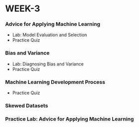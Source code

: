 # WEEK-3
### Advice for Applying Machine Learning
- Lab: Model Evaluation and Selection
- Practice Quiz

### Bias and Variance
- Lab: Diagnosing Bias and Variance
- Practice Quiz

### Machine Learning Development Process
- Practice Quiz

### Skewed Datasets

### Practice Lab: Advice for Applying Machine Learning
